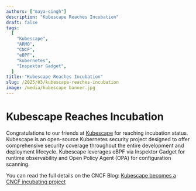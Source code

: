 ```yaml
---
authors: ["maya-singh"]
description: "Kubescape Reaches Incubation"
draft: false
tags:
  [
    "Kubescape",
    "ARMO",
    "CNCF",
    "eBPF",
    "kubernetes",
    "Inspektor Gadget",
  ]
title: "Kubescape Reaches Incubation"
slug: /2025/03/kubescape-reaches-incubation
image: /media/kubescape banner.jpg
---
```


# Kubescape Reaches Incubation

Congratulations to our friends at [Kubescape](https://github.com/kubescape) for reaching incubation status. Kubescape is an open-source Kubernetes security project designed to offer comprehensive security coverage throughout the entire development and deployment lifecycle. Kubescape leverages eBPF via Inspektor Gadget for runtime observability and Open Policy Agent (OPA) for configuration scanning.

You can read the full details on the CNCF Blog: [Kubescape becomes a CNCF incubating project](https://www.cncf.io/blog/2025/03/24/kubescape-becomes-a-cncf-incubating-project/)
